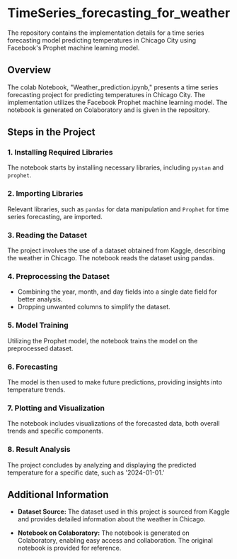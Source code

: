 # TimeSeries_forecasting_for_weather
The repository contains the implementation details for a time series forecasting model predicting temperatures in Chicago City using Facebook's Prophet machine learning model.

## Overview

The colab Notebook, "Weather_prediction.ipynb," presents a time series forecasting project for predicting temperatures in Chicago City. The implementation utilizes the Facebook Prophet machine learning model. The notebook is generated on Colaboratory and is given in the repository.

## Steps in the Project

### 1. Installing Required Libraries
   The notebook starts by installing necessary libraries, including `pystan` and `prophet`.

### 2. Importing Libraries
   Relevant libraries, such as `pandas` for data manipulation and `Prophet` for time series forecasting, are imported.

### 3. Reading the Dataset
   The project involves the use of a dataset obtained from Kaggle, describing the weather in Chicago. The notebook reads the dataset using pandas.

### 4. Preprocessing the Dataset
   - Combining the year, month, and day fields into a single date field for better analysis.
   - Dropping unwanted columns to simplify the dataset.

### 5. Model Training
   Utilizing the Prophet model, the notebook trains the model on the preprocessed dataset.

### 6. Forecasting
   The model is then used to make future predictions, providing insights into temperature trends.

### 7. Plotting and Visualization
   The notebook includes visualizations of the forecasted data, both overall trends and specific components.

### 8. Result Analysis
   The project concludes by analyzing and displaying the predicted temperature for a specific date, such as '2024-01-01.'

## Additional Information

- **Dataset Source:**
  The dataset used in this project is sourced from Kaggle and provides detailed information about the weather in Chicago.

- **Notebook on Colaboratory:**
  The notebook is generated on Colaboratory, enabling easy access and collaboration. The original notebook is provided for reference.



